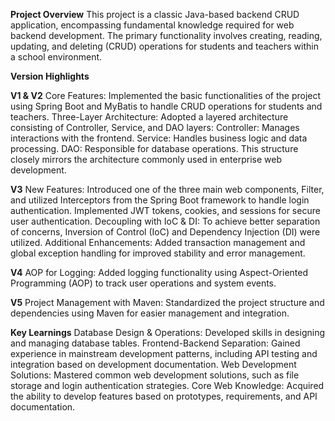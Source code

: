 **Project Overview**
This project is a classic Java-based backend CRUD application, encompassing fundamental knowledge required for web backend development. 
The primary functionality involves creating, reading, updating, and deleting (CRUD) operations for students and teachers within a school environment.

**Version Highlights**

**V1 & V2**
Core Features: Implemented the basic functionalities of the project using Spring Boot and MyBatis to handle CRUD operations for students and teachers.
Three-Layer Architecture: Adopted a layered architecture consisting of Controller, Service, and DAO layers:
Controller: Manages interactions with the frontend.
Service: Handles business logic and data processing.
DAO: Responsible for database operations.
This structure closely mirrors the architecture commonly used in enterprise web development.

**V3**
New Features:
Introduced one of the three main web components, Filter, and utilized Interceptors from the Spring Boot framework to handle login authentication.
Implemented JWT tokens, cookies, and sessions for secure user authentication.
Decoupling with IoC & DI: To achieve better separation of concerns, Inversion of Control (IoC) and Dependency Injection (DI) were utilized.
Additional Enhancements: Added transaction management and global exception handling for improved stability and error management.

**V4**
AOP for Logging: Added logging functionality using Aspect-Oriented Programming (AOP) to track user operations and system events.

**V5**
Project Management with Maven: Standardized the project structure and dependencies using Maven for easier management and integration.

**Key Learnings**
Database Design & Operations: Developed skills in designing and managing database tables.
Frontend-Backend Separation: Gained experience in mainstream development patterns, including API testing and integration based on development documentation.
Web Development Solutions: Mastered common web development solutions, such as file storage and login authentication strategies.
Core Web Knowledge: Acquired the ability to develop features based on prototypes, requirements, and API documentation.
